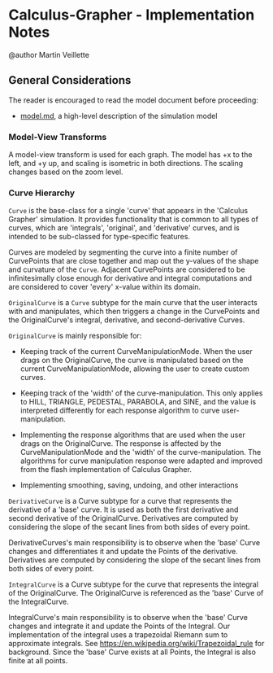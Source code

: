 # Calculus-Grapher - Implementation Notes

@author Martin Veillette

## General Considerations

The reader is encouraged to read the model document before proceeding:

* [model.md](https://github.com/phetsims/calculus-grapher/blob/master/doc/model.md), a high-level description of the
  simulation model

### Model-View Transforms

A model-view transform is used for each graph. The model has +x to the left, and +y up, and scaling is isometric in both
directions. The scaling changes based on the zoom level.

### Curve Hierarchy

`Curve` is the base-class for a single 'curve' that appears in the 'Calculus Grapher' simulation. It provides
functionality that is common to all types of curves, which are 'integrals', 'original', and 'derivative' curves, and is
intended to be sub-classed for type-specific features.

Curves are modeled by segmenting the curve into a finite number of CurvePoints that are close together and map out
the y-values of the shape and curvature of the `Curve`. Adjacent CurvePoints are considered to be infinitesimally close
enough for derivative and integral computations and are considered to cover 'every' x-value within its domain.

`OriginalCurve` is a `Curve` subtype for the main curve that the user interacts with and manipulates, which then
triggers a change in the CurvePoints and the OriginalCurve's integral, derivative, and second-derivative Curves.

`OriginalCurve` is mainly responsible for:

- Keeping track of the current CurveManipulationMode. When the user drags on the OriginalCurve, the curve is
  manipulated based on the current CurveManipulationMode, allowing the user to create custom curves.

- Keeping track of the 'width' of the curve-manipulation. This only applies to HILL, TRIANGLE, PEDESTAL, PARABOLA,
  and SINE, and the value is interpreted differently for each response algorithm to curve user-manipulation.

- Implementing the response algorithms that are used when the user drags on the OriginalCurve. The response is
  affected by the CurveManipulationMode and the 'width' of the curve-manipulation. The algorithms for curve
  manipulation response were adapted and improved from the flash implementation of Calculus Grapher.

- Implementing smoothing, saving, undoing, and other interactions

`DerivativeCurve` is a Curve subtype for a curve that represents the derivative of a 'base' curve. It is used
as both the first derivative and second derivative of the OriginalCurve. Derivatives are computed by considering the
slope of the secant lines from both sides of every point.

DerivativeCurves's main responsibility is to observe when the 'base' Curve changes and differentiates it and update
the Points of the derivative. Derivatives are computed by considering the slope of the secant lines from both sides
of every point.

`IntegralCurve` is a Curve subtype for the curve that represents the integral of the OriginalCurve. The OriginalCurve
is referenced as the 'base' Curve of the IntegralCurve.

IntegralCurve's main responsibility is to observe when the 'base' Curve changes and integrate it and update the
Points of the Integral. Our implementation of the integral uses a trapezoidal Riemann sum to approximate integrals.
See https://en.wikipedia.org/wiki/Trapezoidal_rule
for background. Since the 'base' Curve exists at all Points, the Integral is also finite at all points.
